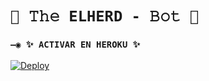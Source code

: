 # `🧿 𝚃𝚑𝚎 ELHERD - 𝙱𝚘𝚝 🔮`


### `—◉ ✨ ACTIVAR EN HEROKU ✨`
[![Deploy](https://www.herokucdn.com/deploy/button.svg)](https://heroku.com/deploy?template=https://github.com/mohamedxteamspeak/ba)
